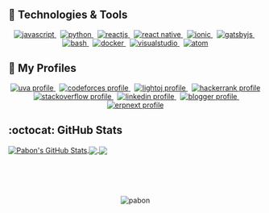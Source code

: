 ## :fork_and_knife: Technologies & Tools

<p align="center">
  <a href="https://developer.mozilla.org/en-US/docs/Web/JavaScript" target="_blank">
    <img src="https://img.shields.io/badge/Code-Javascript-informational?style=for-the-badge&logo=Javascript&labelColor=17202A&color=1abc9c" alt="javascript" />
  </a>
  &nbsp;
  <a href="https://www.python.org/" target="_blank">
    <img src="https://img.shields.io/badge/Code-Python-informational?style=for-the-badge&logo=python&labelColor=17202A&color=1abc9c" alt="python" />
  </a>
  &nbsp;
  <a href="https://reactjs.org/" target="_blank">
    <img src="https://img.shields.io/badge/Code-ReactJS-informational?style=for-the-badge&logo=React&labelColor=17202A&color=1abc9c" alt="reactjs" />
  </a>
  &nbsp;
  <a href=" https://reactnative.dev/" target="_blank">
    <img src="https://img.shields.io/badge/Code-React_Native-informational?style=for-the-badge&logo=React&labelColor=17202A&color=1abc9c" alt="react native" />
  </a>
  &nbsp;
  <a href="https://ionicframework.com/" target="_blank">
    <img src="https://img.shields.io/badge/Code-Ionic-informational?style=for-the-badge&logo=Ionic&labelColor=17202A&color=1abc9c" alt="ionic" />
  </a>
  &nbsp;
  <a href="https://www.gatsbyjs.org/" target="_blank">
    <img src="https://img.shields.io/badge/Code-Gatsby-informational?style=for-the-badge&logo=Gatsby&logoColor=663399&labelColor=17202A&color=1abc9c" alt="gatsbyjs" />
  </a>
  &nbsp;
  <a href="https://devhints.io/bash" target="_blank">
    <img src="https://img.shields.io/badge/Shell-Bash-informational?style=for-the-badge&logo=GNU-Bash&labelColor=17202A&color=1abc9c" alt="bash" />
  </a>
  &nbsp;
  <a href="https://www.docker.com/" target="_blank">
    <img src="https://img.shields.io/badge/Tools-Docker-informational?style=for-the-badge&logo=Docker&labelColor=17202A&color=1abc9c" alt="docker" />
  </a>
  &nbsp;
  <a href="https://code.visualstudio.com/" target="_blank">
    <img src="https://img.shields.io/badge/Editor-Visual_Studio_Code-informational?style=for-the-badge&logo=visual-studio-code&logoColor=007ACC&labelColor=17202A&color=1abc9c" alt="visualstudio" />
  </a>
  &nbsp;
  <a href="https://atom.io/" target="_blank">
    <img src="https://img.shields.io/badge/Editor-Atom-informational?style=for-the-badge&logo=Atom&labelColor=17202A&color=1abc9c" alt="atom" />
  </a>
</p>

## :ghost: My Profiles

<p align="center">
  <a href="https://uhunt.onlinejudge.org/id/370372" target="_blank">
    <img src="https://img.shields.io/badge/online_judge-uva-F34B7D?style=for-the-badge&logo=none" alt="uva profile" />
  </a>
  &nbsp;
  <a href="https://codeforces.com/profile/Back_To_School" target="_blank">
    <img src="https://img.shields.io/badge/online_judge-codeforces-006FBF?style=for-the-badge&logo=codeforces" alt="codeforces profile" />
  </a>
  &nbsp;
  <a href="https://lightoj.com/user/shahnawaz-pabon" target="_blank">
    <img src="https://img.shields.io/badge/online_judge-lightoj-3298DC?style=for-the-badge&logo=none" alt="lightoj profile" />
  </a>
  &nbsp;
  <a href="https://www.hackerrank.com/shahnawaz_pabon" target="_blank">
    <img src="https://img.shields.io/badge/online_judge-hackerrank-1BA94C?style=for-the-badge&logo=hackerrank" alt="hackerrank profile" />
  </a>
  &nbsp;
  <a href="https://stackoverflow.com/users/6174271/shahnawaz-hossan" target="_blank">
    <img src="https://img.shields.io/badge/profile-stack_overflow-F2740D?style=for-the-badge&logo=stackoverflow" alt="stackoverflow profile" />
  </a>
  &nbsp;
  <a href="https://www.linkedin.com/in/backtoschool/" target="_blank">
    <img src="https://img.shields.io/badge/profile-Linked_in-0E76E8?style=for-the-badge&logo=linkedin" alt="linkedin profile" />
  </a>
  &nbsp;
  <a href="http://pabonsec.blogspot.com/" target="_blank">
    <img src="https://img.shields.io/badge/profile-blogger-FC4F08?style=for-the-badge&logo=blogger" alt="blogger profile" />
  </a>
  &nbsp;
  <a href="https://discuss.erpnext.com/u/pabon_cse_12/summary" target="_blank">
    <img src="https://img.shields.io/badge/profile-erpnext-7079F7?style=for-the-badge&logo=none" alt="erpnext profile" />
  </a>
</p>

## :octocat: GitHub Stats

<a href="https://github.com/shahnawaz-pabon">
  <img align="center" src="https://github-readme-stats.vercel.app/api?username=shahnawaz-pabon&show_icons=true&include_all_commits=true&line_height=27&count_private=true&title_color=76D7C4&text_color=c9cacc&icon_color=3498DB&bg_color=2c3e50" alt="Pabon's GitHub Stats" />
</a>

<a href="https://github.com/shahnawaz-pabon">
  <img align="center" src="https://github-readme-stats.vercel.app/api/top-langs/?username=shahnawaz-pabon&hide=java,objective-c&title_color=76D7C4&text_color=c9cacc&icon_color=F0DB4F&bg_color=2c3e50" />
</a>

<a href="https://github.com/shahnawaz-pabon/shahnawaz-pabon.github.io">
  <img align="center" src="https://github-readme-stats.vercel.app/api/pin/?username=shahnawaz-pabon&repo=shahnawaz-pabon.github.io&title_color=76D7C4&text_color=c9cacc&icon_color=3498DB&bg_color=2c3e50" />
</a>

<br>
<br>
<br>
<br>
<br>

<p align="center">
  <img src="https://komarev.com/ghpvc/?username=shahnawaz-pabon&color=1abc9c&label=PROFILE+VIEWS&style=flat" alt="pabon" />
</p>

<!-- Definitions -->

[pabon]: https://github.com/shahnawaz-pabon
[javascript]: https://developer.mozilla.org/en-US/docs/Web/JavaScript
[python]: https://www.python.org/
[reactjs]: https://reactjs.org/
[reactnative]: https://reactnative.dev/
[ionic]: https://ionicframework.com/
[gatsbyjs]: https://www.gatsbyjs.org/
[bash]: https://devhints.io/bash
[docker]: https://www.docker.com/
[visualstudio]: https://code.visualstudio.com/
[atom]: https://atom.io/
